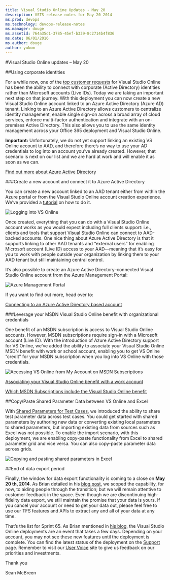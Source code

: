 ```yaml
---
title: Visual Studio Online Updates - May 20
description: VSTS release notes for May 20 2014
ms.prod: devops
ms.technology: devops-release-notes
ms.manager: douge
ms.assetid: 764a35d1-3785-45ef-b339-8c2714b4f836
ms.date: 06/01/2016
ms.author: douge
author: yukom
---
```


#Visual Studio Online updates – May 20

##Using corporate identities

For a while now, one of the [top customer requests](http://visualstudio.uservoice.com/forums/121579-visual-studio/suggestions/2605763-adfs-federated-authentication-for-visual-studio-on) for Visual Studio Online has been the ability to connect with corporate (Active Directory) identities rather than Microsoft accounts (Live IDs). Today we are taking an important next step on that journey. With this deployment you can now create a new Visual Studio Online account linked to an Azure Active Directory (Azure AD) tenant. Linking to an Azure Active Directory allows customers to centralize identity management, enable single sign-on across a broad array of cloud services, enforce multi-factor authentication and integrate with an on-premises Active Directory. This also allows you to use the same identity management across your Office 365 deployment and Visual Studio Online.

**Important:** Unfortunately, we do not yet support linking an existing VS Online account to AAD, and therefore there’s no way to use your AD credentials to log into an account you’ve already created. However, that scenario is next on our list and we are hard at work and will enable it as soon as we can.

[Find out more about Azure Active Directory](http://azure.microsoft.com/documentation/services/active-directory/)

###Create a new account and connect it to Azure Active Directory

You can create a new account linked to an AAD tenant either from within the Azure portal or from the Visual Studio Online account creation experience. We’ve provided a [tutorial](https://visualstudio.microsoft.com/get-started/connect-to-vs) on how to do it.

![Logging into VS Online](_img/5_20_01.png)

Once created, everything that you can do with a Visual Studio Online account works as you would expect including full clients support: i.e., clients and tools that support Visual Studio Online can connect to AAD-backed accounts. One nice thing about Azure Active Directory is that it supports linking to other AAD tenants and “external users” for enabling Microsoft account (Live ID) access to your AAD—meaning that it’s easy for you to work with people outside your organization by linking them to your AAD tenant but still maintaining central control.

It’s also possible to create an Azure Active Directory–connected Visual Studio Online account from the Azure Management Portal:

![Azure Management Portal](_img/5_20_02.png)

If you want to find out more, head over to:

[Connecting to an Azure Active Directory based account](https://visualstudio.microsoft.com/get-started/connect-to-vs)

###Leverage your MSDN Visual Studio Online benefit with organizational credentials

One benefit of an MSDN subscription is access to Visual Studio Online accounts. However, MSDN subscriptions require sign-in with a Microsoft account (Live ID). With the introduction of Azure Active Directory support for VS Online, we’ve added the ability to associate your Visual Studio Online MSDN benefit with work or school account, enabling you to get VS Online “credit” for your MSDN subscription when you log into VS Online with those credentials.

![Accessing VS Online from My Account on MSDN Subscriptions](_img/5_20_03.png)

[Associating your Visual Studio Online benefit with a work account](https://msdn.microsoft.com/subscriptions/dn531048.aspx)

[Which MSDN Subscriptions include the Visual Studio Online benefit](https://azure.microsoft.com/pricing/details/visual-studio-team-services/)

##Copy/Paste Shared Parameter Data between VS Online and Excel

With [Shared Parameters for Test Cases](apr-03-team-services.md), we introduced the ability to share test parameter data across test cases. You could get started with shared parameters by authoring new data or converting existing local parameters to shared parameters, but importing existing data from sources such as Excel was not possible. To enable the import scenario, with this deployment, we are enabling copy-paste functionality from Excel to shared parameter grid and vice versa. You can also copy-paste parameter data across grids.

![Copying and pasting shared parameters in Excel](_img/5_20_04.png)

##End of data export period

Finally, the window for data export functionality is coming to a close on **May 20 th, 2014**. As Brian detailed in his [blog post](http://blogs.msdn.com/b/bharry/archive/2014/02/21/vs-online-early-adopter-program-extended-to-may-7-2014.aspx), we scoped the capability, for now, to aiding people through the transition; but we will remain attentive to customer feedback in the space. Even though we are discontinuing high-fidelity data export, we still maintain the promise that your data is yours. If you cancel your account or need to get your data out, please feel free to use our TFS features and APIs to extract any and all of your data at any time.

That’s the list for Sprint 65. As Brian mentioned in [his blog](http://blogs.msdn.com/b/bharry/archive/2014/05/01/visual-studio-online-update-may-1st.aspx), the Visual Studio Online deployments are an event that takes a few days. Depending on your account, you may not see these new features until the deployment is complete. You can find the latest status of the deployment on the [Support](https://visualstudio.microsoft.com/support/support-overview-vs) page. Remember to visit our [User Voice](https://visualstudio.uservoice.com/forums/330519-vso) site to give us feedback on our priorities and investments.

Thank you

Sean McBreen
























